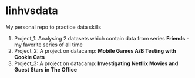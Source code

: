 # linhvsdata
My personal repo to practice data skills

1. Project_1: Analysing 2 datasets which contain data from series **Friends** - my favorite series of all time
2. Project_2: A project on datacamp: **Mobile Games A/B Testing with Cookie Cats**
3. Project_3: A project on datacamp: **Investigating Netflix Movies and Guest Stars in The Office**
